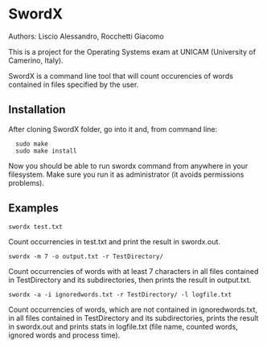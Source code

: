 # SwordX
Authors: Liscio Alessandro, Rocchetti Giacomo

This is a project for the Operating Systems exam at UNICAM (University of Camerino, Italy).

SwordX is a command line tool that will count occurencies of words contained in files specified by the user.

## Installation
After cloning SwordX folder, go into it and, from command line:
```shell
  sudo make
  sudo make install
  ```
  Now you should be able to run swordx command from anywhere in your filesystem. Make sure you run it as administrator (it avoids permissions problems).
  
## Examples
  ```shell
  swordx test.txt
  ```
Count occurrencies in test.txt and print the result in swordx.out.
  
  ```shell
  swordx -m 7 -o output.txt -r TestDirectory/
  ```
Count occurrencies of words with at least 7 characters in all files contained in TestDirectory and its subdirectories, then prints the result in output.txt.

  ```shell
  swordx -a -i ignoredwords.txt -r TestDirectory/ -l logfile.txt
  ```
  Count occurrencies of words, which are not contained in ignoredwords.txt, in all files contained in TestDirectory and its subdirectories, prints the result in swordx.out and prints stats in logfile.txt (file name, counted words, ignored words and process time).
